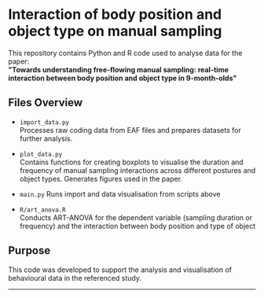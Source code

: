 # Interaction of body position and object type on manual sampling

This repository contains Python and R code used to analyse data for the paper:  
**"Towards understanding free-flowing manual sampling: real-time interaction between body position and object type in 9-month-olds"**  

## Files Overview

- `import_data.py`  
  Processes raw coding data from EAF files and prepares datasets for further analysis.

- `plot_data.py`  
  Contains functions for creating boxplots to visualise the duration and frequency of manual sampling interactions across different postures and object types. Generates figures used in the paper.
  
- `main.py` 
  Runs import and data visualisation from scripts above
  
- `R/art_anova.R`  
  Conducts ART-ANOVA for the dependent variable (sampling duration or frequency) and the interaction between body position and type of object
  
## Purpose

This code was developed to support the analysis and visualisation of behavioural data in the referenced study.

---

 
